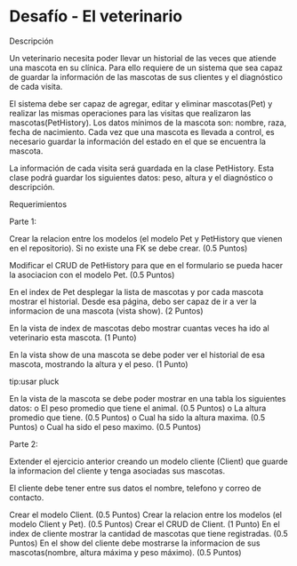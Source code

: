 # Desafío - El veterinario

Descripción

Un veterinario necesita poder llevar un historial de las veces que atiende una mascota en su
clínica. Para ello requiere de un sistema que sea capaz de guardar la información de las
mascotas de sus clientes y el diagnóstico de cada visita.

El sistema debe ser capaz de agregar, editar y eliminar mascotas(Pet) y realizar las mismas
operaciones para las visitas que realizaron las mascotas(PetHistory).
Los datos mínimos de la mascota son: nombre, raza, fecha de nacimiento. Cada vez que una
mascota es llevada a control, es necesario guardar la información del estado en el que se
encuentra la mascota.

La información de cada visita será guardada en la clase PetHistory. Esta clase podrá guardar
los siguientes datos: peso, altura y el diagnóstico o descripción.

Requerimientos

Parte 1:

Crear la relacion entre los modelos (el modelo Pet y PetHistory que vienen en el repositorio). Si no existe una FK se debe crear. (0.5 Puntos)

Modificar el CRUD de PetHistory para que en el formulario se pueda hacer la asociacion con el modelo Pet. (0.5 Puntos)

En el index de Pet desplegar la lista de mascotas y por cada mascota mostrar el historial. Desde esa página, debo ser capaz de ir a ver la informacion de una mascota (vista show). (2 Puntos)

En la vista de index de mascotas debo mostrar cuantas veces ha ido al veterinario esta mascota. (1 Punto)

En la vista show de una mascota se debe poder ver el historial de esa mascota, mostrando la altura y el peso. (1 Punto)

tip:usar pluck

En la vista de la mascota se debe poder mostrar en una tabla los siguientes datos:
o El peso promedio que tiene el animal. (0.5 Puntos)
o La altura promedio que tiene. (0.5 Puntos)
o Cual ha sido la altura maxima. (0.5 Puntos)
o Cual ha sido el peso maximo. (0.5 Puntos)

Parte 2:

Extender el ejercicio anterior creando un modelo cliente (Client) que guarde la informacion del cliente y tenga asociadas sus mascotas.

El cliente debe tener entre sus datos el nombre, telefono y correo de contacto.

Crear el modelo Client. (0.5 Puntos)
Crear la relacion entre los modelos (el modelo Client y Pet). (0.5 Puntos)
Crear el CRUD de Client. (1 Punto)
En el index de cliente mostrar la cantidad de mascotas que tiene registradas. (0.5 Puntos)
En el show del cliente debe mostrarse la informacion de sus mascotas(nombre, altura máxima y peso máximo). (0.5 Puntos)
